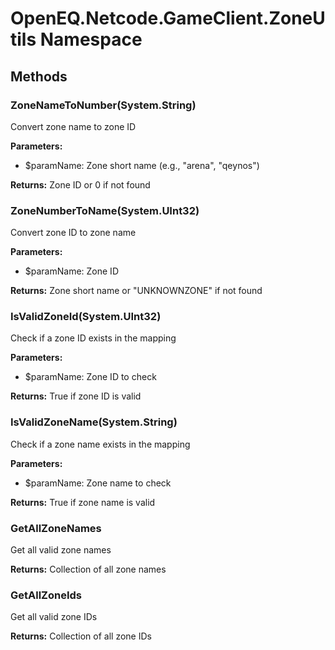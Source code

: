 ﻿# OpenEQ.Netcode.GameClient.ZoneUtils Namespace

## Methods

### ZoneNameToNumber(System.String)

Convert zone name to zone ID

**Parameters:**

- $paramName: Zone short name (e.g., "arena", "qeynos")

**Returns:** Zone ID or 0 if not found

### ZoneNumberToName(System.UInt32)

Convert zone ID to zone name

**Parameters:**

- $paramName: Zone ID

**Returns:** Zone short name or "UNKNOWNZONE" if not found

### IsValidZoneId(System.UInt32)

Check if a zone ID exists in the mapping

**Parameters:**

- $paramName: Zone ID to check

**Returns:** True if zone ID is valid

### IsValidZoneName(System.String)

Check if a zone name exists in the mapping

**Parameters:**

- $paramName: Zone name to check

**Returns:** True if zone name is valid

### GetAllZoneNames

Get all valid zone names

**Returns:** Collection of all zone names

### GetAllZoneIds

Get all valid zone IDs

**Returns:** Collection of all zone IDs


